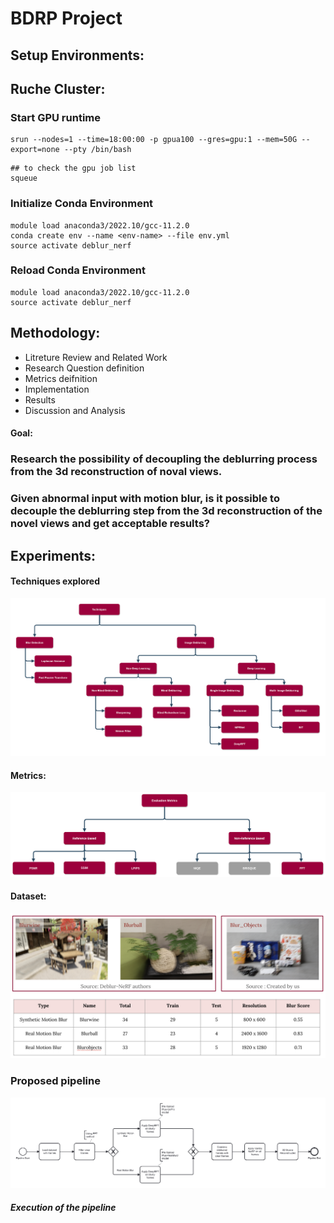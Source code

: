 # BDRP Project 
## Setup Environments: 
## Ruche Cluster: 

### Start GPU runtime

```
srun --nodes=1 --time=18:00:00 -p gpua100 --gres=gpu:1 --mem=50G --export=none --pty /bin/bash
```

```
## to check the gpu job list
squeue
```

### Initialize Conda Environment

```
module load anaconda3/2022.10/gcc-11.2.0
conda create env --name <env-name> --file env.yml
source activate deblur_nerf
```

### Reload Conda Environment

```
module load anaconda3/2022.10/gcc-11.2.0
source activate deblur_nerf
```


## Methodology: 

- Litreture Review and Related Work
- Research Question definition
- Metrics deifnition
- Implementation
- Results
- Discussion and Analysis

#### Goal: 
### Research the possibility of decoupling the deblurring process from the 3d reconstruction of noval views. 
### Given abnormal input with motion blur, is it possible to decouple the deblurring step from the 3d reconstruction of the novel views and get acceptable results? 
## Experiments: 
#### Techniques explored
![alt text](https://github.com/AlaaAlmutawa/BDRP/blob/main/diagrams/Taxonomy-Techniques.png)
#### Metrics:
![alt text](https://github.com/AlaaAlmutawa/BDRP/blob/main/diagrams/Taxonomy-Metrics.png)
#### Dataset: 
![alt text](https://github.com/AlaaAlmutawa/BDRP/blob/main/diagrams/dataset_overview.png)
### Proposed pipeline
![alt text](https://github.com/AlaaAlmutawa/BDRP/blob/main/diagrams/Proposed_pipeline.png)
##### Execution of the pipeline







